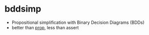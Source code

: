 # bddsimp

- Propositional simplification with Binary Decision Diagrams (BDDs)
- better than [prop](../pages/prop.md), less than assert
